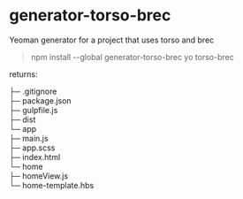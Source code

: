 # generator-torso-brec
Yeoman generator for a project that uses torso and brec

> npm install --global generator-torso-brec
> yo torso-brec

returns:
  
  ├─ .gitignore  
  ├─ package.json  
  ├─ gulpfile.js  
  ├─ dist  
  └─ app  
     ├─ main.js  
     ├─ app.scss  
     ├─ index.html  
     └─ home  
        ├─ homeView.js  
        └─ home-template.hbs  
